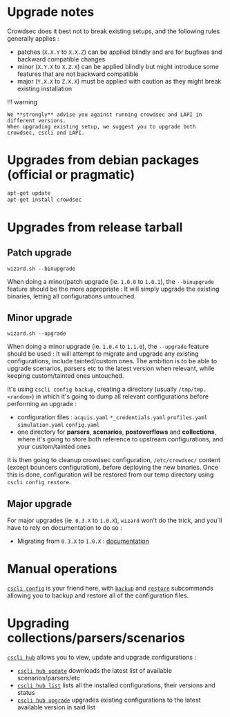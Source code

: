 # Upgrade notes

Crowdsec does it best not to break existing setups, and the following rules generally applies :

 - patches (`X.X.Y` to `X.X.Z`) can be applied blindly and are for bugfixes and backward compatible changes
 - minor (`X.Y.X` to `X.Z.X`) can be applied blindly but might introduce some features that are not backward compatible
 - major (`Y.X.X` to `Z.X.X`) must be applied with caution as they might break existing installation


!!! warning

    We **strongly** advise you against running crowdsec and LAPI in different versions.
    When upgrading existing setup, we suggest you to upgrade both crowdsec, cscli and LAPI.

# Upgrades from debian packages (official or pragmatic)

```bash
apt-get update 
apt-get install crowdsec
```

# Upgrades from release tarball

## Patch upgrade

`wizard.sh --binupgrade`

When doing a minor/patch upgrade (ie. `1.0.0` to `1.0.1`), the `--binupgrade` feature should be the more appropriate : It will simply upgrade the existing binaries, letting all configurations untouched.

## Minor upgrade

`wizard.sh --upgrade`

When doing a minor upgrade (ie. `1.0.4` to `1.1.0`), the `--upgrade` feature should be used : It will attempt to migrate and upgrade any existing configurations, include tainted/custom ones. The ambition is to be able to upgrade scenarios, parsers etc to the latest version when relevant, while keeping custom/tainted ones untouched.

It's using `cscli config backup`, creating a directory (usually `/tmp/tmp.<random>`) in which it's going to dump all relevant configurations before performing an upgrade :

 - configuration files : `acquis.yaml` `*_credentials.yaml` `profiles.yaml` `simulation.yaml` `config.yaml`
 - one directory for **parsers**, **scenarios**, **postoverflows** and **collections**, where it's going to store both reference to upstream configurations, and your custom/tainted ones

It is then going to cleanup crowdsec configuration, `/etc/crowdsec/` content (except bouncers configuration), before deploying the new binaries. Once this is done, configuration will be restored from our temp directory using `cscli config restore`.


## Major upgrade

For major upgrades (ie. `0.3.X` to `1.0.X`), `wizard` won't do the trick, and you'll have to rely on documentation to do so :

 - Migrating from `0.3.X` to `1.0.X` :  [documentation](Crowdsec/v1/migration/)


# Manual operations

[`cscli config`](/Crowdsec/v1/cscli/cscli_config/) is your friend here, with [`backup`](/Crowdsec/v1/cscli/cscli_config_backup/) and [`restore`](/Crowdsec/v1/cscli/cscli_config_backup/) subcommands allowing you to backup and restore all of the configuration files.


# Upgrading collections/parsers/scenarios

[`cscli hub`](/Crowdsec/v1/cscli/cscli_hub/) allows you to view, update and upgrade configurations :

 - [`cscli hub update`](/Crowdsec/v1/cscli/cscli_hub_update/) downloads the latest list of available scenarios/parsers/etc
 - [`cscli hub list`](/Crowdsec/v1/cscli/cscli_hub_list/) lists all the installed configurations, their versions and status
 - [`cscli hub upgrade`](/Crowdsec/v1/cscli/cscli_hub_upgrade/) upgrades existing configurations to the latest available version in said list
